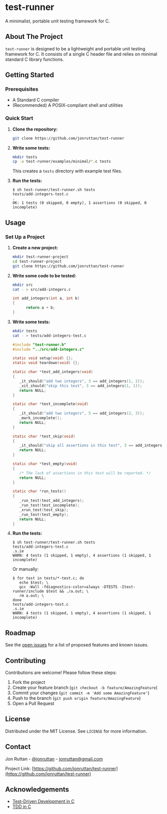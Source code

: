 # test-runner

A minimalist, portable unit testing framework for C.

## About The Project

`test-runner` is designed to be a lightweight and portable unit testing framework for C. It consists of a single C header file and relies on minimal standard C library functions.

## Getting Started

### Prerequisites

- A Standard C compiler
- (Recommended) A POSIX-compliant shell and utilities

### Quick Start

1. **Clone the repository:**

   ```sh
   git clone https://github.com/jonruttan/test-runner
   ```

2. **Write some tests:**

   ```sh
   mkdir tests
   cp -a test-runner/examples/minimal/*.c tests
   ```

   This creates a `tests` directory with example test files.

3. **Run the tests:**

   ```console
   $ sh test-runner/test-runner.sh tests
   tests/add-integers-test.c
   .
   OK: 1 tests (0 skipped, 0 empty), 1 assertions (0 skipped, 0 incomplete)
   ```

## Usage

### Set Up a Project

1. **Create a new project:**

   ```sh
   mkdir test-runner-project
   cd test-runner-project
   git clone https://github.com/jonruttan/test-runner
   ```

2. **Write some code to be tested:**

   ```sh
   mkdir src
   cat - > src/add-integers.c
   ```

   ```c
   int add_integers(int a, int b)
   {
         return a + b;
   }
   ```

3. **Write some tests:**

   ```sh
   mkdir tests
   cat - > tests/add-integers-test.c
   ```

   ```c
   #include "test-runner.h"
   #include "../src/add-integers.c"

   static void setup(void) {};
   static void teardown(void) {};

   static char *test_add_integers(void)
   {
      _it_should("add two integers", 3 == add_integers(1, 2));
      _xit_should("skip this test", 3 == add_integers(1, 1));
      return NULL;
   }

   static char *test_incomplete(void)
   {
      _it_should("add two integers", 5 == add_integers(2, 3));
      _mark_incomplete();
      return NULL;
   }

   static char *test_skip(void)
   {
      _it_should("skip all assertions in this test", 3 == add_integers(2, 2));
      return NULL;
   }

   static char *test_empty(void)
   {
      /* The lack of assertions in this test will be reported. */
      return NULL;
   }

   static char *run_tests()
   {
      _run_test(test_add_integers);
      _run_test(test_incomplete);
      _xrun_test(test_skip);
      _run_test(test_empty);
      return NULL;
   }
   ```

4. **Run the tests:**

   ```console
   $ sh test-runner/test-runner.sh tests
   tests/add-integers-test.c
   .s.ie
   WARN: 4 tests (1 skipped, 1 empty), 4 assertions (1 skipped, 1 incomplete)
   ```

   Or manually:

   ```console
   $ for test in tests/*-test.c; do
      echo $test; \
      gcc -Wall -fdiagnostics-color=always -DTESTS -Itest-runner/include $test && ./a.out; \
      rm a.out; \
   done
   tests/add-integers-test.c
   .s.ie
   WARN: 4 tests (1 skipped, 1 empty), 4 assertions (1 skipped, 1 incomplete)
   ```

## Roadmap

See the [open issues](https://github.com/jonruttan/test-runner/issues) for a list of proposed features and known issues.

## Contributing

Contributions are welcome! Please follow these steps:

1. Fork the project
2. Create your feature branch (`git checkout -b feature/AmazingFeature`)
3. Commit your changes (`git commit -m 'Add some AmazingFeature'`)
4. Push to the branch (`git push origin feature/AmazingFeature`)
5. Open a Pull Request

## License

Distributed under the MIT License. See `LICENSE` for more information.

## Contact

Jon Ruttan - [@jonruttan](https://twitter.com/jonruttan) - jonruttan@gmail.com

Project Link: [https://github.com/jonruttan/test-runner](https://github.com/jonruttan/test-runner)

## Acknowledgements

- [Test-Driven Development in C](https://eradman.com)
- [TDD in C](https://web.archive.org/web/20210325055538/https://eradman.com/tdd.html)
